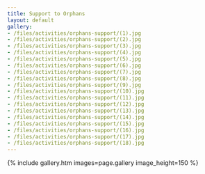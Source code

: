 ```yaml
---
title: Support to Orphans
layout: default
gallery:
- /files/activities/orphans-support/(1).jpg
- /files/activities/orphans-support/(2).jpg
- /files/activities/orphans-support/(3).jpg
- /files/activities/orphans-support/(4).jpg
- /files/activities/orphans-support/(5).jpg
- /files/activities/orphans-support/(6).jpg
- /files/activities/orphans-support/(7).jpg
- /files/activities/orphans-support/(8).jpg
- /files/activities/orphans-support/(9).jpg
- /files/activities/orphans-support/(10).jpg
- /files/activities/orphans-support/(11).jpg
- /files/activities/orphans-support/(12).jpg
- /files/activities/orphans-support/(13).jpg
- /files/activities/orphans-support/(14).jpg
- /files/activities/orphans-support/(15).jpg
- /files/activities/orphans-support/(16).jpg
- /files/activities/orphans-support/(17).jpg
- /files/activities/orphans-support/(18).jpg
---
```

{% include gallery.htm images=page.gallery image_height=150 %}